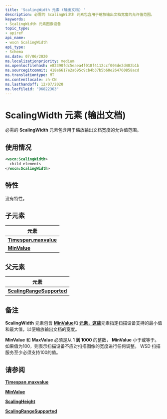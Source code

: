```yaml
---
title: 'ScalingWidth 元素 (输出文档) '
description: 必需的 ScalingWidth 元素包含用于缩放输出文档宽度的允许值范围。
keywords:
- ScalingWidth 元素图像设备
topic_type:
- apiref
api_name:
- wscn ScalingWidth
api_type:
- Schema
ms.date: 07/06/2020
ms.localizationpriority: medium
ms.openlocfilehash: e82390fdc5eaea4f018f4112ccf004de2d482b1b
ms.sourcegitcommit: 418e6617e2a695c9cb4b37b5b60e264760858acd
ms.translationtype: MT
ms.contentlocale: zh-CN
ms.lasthandoff: 12/07/2020
ms.locfileid: "96822363"
---
```

# <a name="scalingwidth-element-output-document"></a>ScalingWidth 元素 (输出文档) 

必需的 **ScalingWidth** 元素包含用于缩放输出文档宽度的允许值范围。

## <a name="usage"></a>使用情况

```xml
<wscn:ScalingWidth>
  child elements
</wscn:ScalingWidth>
```

## <a name="attributes"></a>特性

没有特性。

## <a name="child-elements"></a>子元素

| 元素 |
|--|
| [**Timespan.maxvalue**](maxvalue.md) |
| [**MinValue**](minvalue.md) |

## <a name="parent-elements"></a>父元素

| 元素 |
|--|
| [**ScalingRangeSupported**](scalingrangesupported.md) |

## <a name="remarks"></a>备注

**ScalingWidth** 元素包含 [**MinValue**](minvalue.md)和 [**元素，这些**](maxvalue.md)元素指定扫描设备支持的最小值和最大值，以便缩放输出文档的宽度。

**MinValue** 和 **MaxValue** 必须是从 **1 到 1000** 的整数， **MinValue** 小于或等于。 如果值为100，则表示扫描设备不应对扫描图像的宽度进行任何调整。 WSD 扫描服务至少必须支持100的值。

## <a name="see-also"></a>请参阅

[**Timespan.maxvalue**](maxvalue.md)

[**MinValue**](minvalue.md)

[**ScalingHeight**](scalingheight2.md)

[**ScalingRangeSupported**](scalingrangesupported.md)
